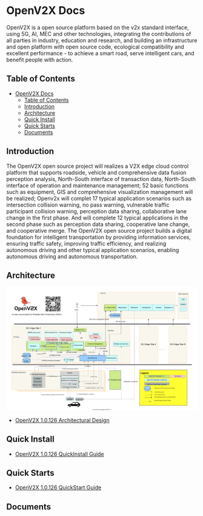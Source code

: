# OpenV2X Docs

OpenV2X is a open source platform based on the v2x standard interface, using 5G, AI, MEC and other
technologies, integrating the contributions of all parties in industry, education and research, and
building an infrastructure and open platform with open source code, ecological compatibility and
excellent performance - to achieve a smart road, serve intelligent cars, and benefit people with
action.

## Table of Contents

- [OpenV2X Docs](#openv2x-docs)
  - [Table of Contents](#table-of-contents)
  - [Introduction](#introduction)
  - [Architecture](#architecture)
  - [Quick Install](#quick-install)
  - [Quick Starts](#quick-starts)
  - [Documents](#documents)

## Introduction

The OpenV2X open source project will realizes a V2X edge cloud control platform that supports
roadside, vehicle and comprehensive data fusion perception analysis, North-South interface of
transaction data, North-South interface of operation and maintenance management; 52 basic functions
such as equipment, GIS and comprehensive visualization management will be realized; Openv2x will
complet 17 typical application scenarios such as intersection collision warning, no pass warning,
vulnerable traffic participant collision warning, perception data sharing, collaborative lane change
in the first phase. And will complete 12 typical applications in the second phase such as perception
data sharing, cooperative lane change, and cooperative merge. The OpenV2X open source project builds
a digital foundation for intelligent transportation by providing information services, ensuring
traffic safety, improving traffic efficiency, and realizing autonomous driving and other typical
application scenarios, enabling autonomous driving and autonomous transportation.

## Architecture

![](src/images/v2x-arch-details.svg)

- [OpenV2X 1.0.126 Architectural Design](src/v2x-1.0.126-architectural-design.md)

## Quick Install

- [OpenV2X 1.0.126 QuickInstall Guide](src/v2x-1.0.126-quick-install.md)

## Quick Starts

- [OpenV2X 1.0.126 QuickStart Guide](src/v2x-1.0.126-quick-start.md)

## Documents
